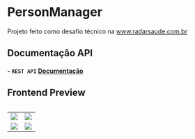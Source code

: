 # PersonManager
Projeto feito como desafio técnico na www.radarsaude.com.br

## Documentação API
#### - `REST API` [Documentação](backend/README.md)

## Frontend Preview<table>
<table>
    <tr>
        <td><img src="https://i.gyazo.com/e2313de6482996b7f1d43e2a3d79321e.png"></td>
        <td><img src="https://i.gyazo.com/b56f6bd6282d40f53856a1bac3da7e31.png"></td>
    </tr>
    <tr>
        <td><img src="https://i.gyazo.com/1cfd6ac0b6f93b94a3d1a956d224da28.png"></td>
        <td><img src="https://i.gyazo.com/4446dee02377384c5a7f8c69ed109257.png"></td>
    </tr>
</table>
 